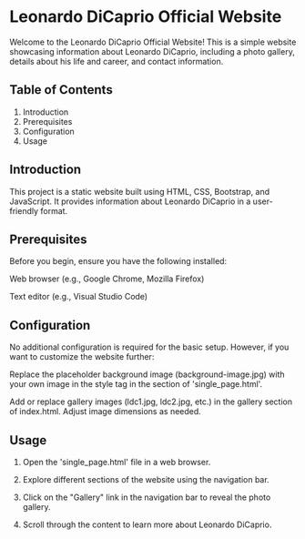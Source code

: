 
# Leonardo DiCaprio Official Website

Welcome to the Leonardo DiCaprio Official Website! This is a simple website showcasing information about Leonardo DiCaprio, including a photo gallery, details about his life and career, and contact information.


## Table of Contents
1. Introduction
2. Prerequisites
3. Configuration
4. Usage

## Introduction

This project is a static website built using HTML, CSS, Bootstrap, and JavaScript. It provides information about Leonardo DiCaprio in a user-friendly format.

## Prerequisites

Before you begin, ensure you have the following installed:

Web browser (e.g., Google Chrome, Mozilla Firefox)

Text editor (e.g., Visual Studio Code)
## Configuration

No additional configuration is required for the basic setup. However, if you want to customize the website further:

Replace the placeholder background image (background-image.jpg) with your own image in the style tag in the <head> section of 'single_page.html'.

Add or replace gallery images (ldc1.jpg, ldc2.jpg, etc.) in the gallery section of index.html. Adjust image dimensions as needed.
## Usage

1. Open the 'single_page.html' file in a web browser.

2. Explore different sections of the website using the navigation bar.

3. Click on the "Gallery" link in the navigation bar to reveal the photo gallery.

4. Scroll through the content to learn more about Leonardo DiCaprio.

